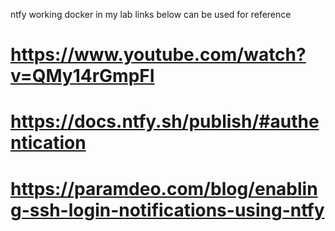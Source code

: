 ntfy working docker in my lab
links below can be used for reference

# https://www.youtube.com/watch?v=QMy14rGmpFI
# https://docs.ntfy.sh/publish/#authentication
# https://paramdeo.com/blog/enabling-ssh-login-notifications-using-ntfy
